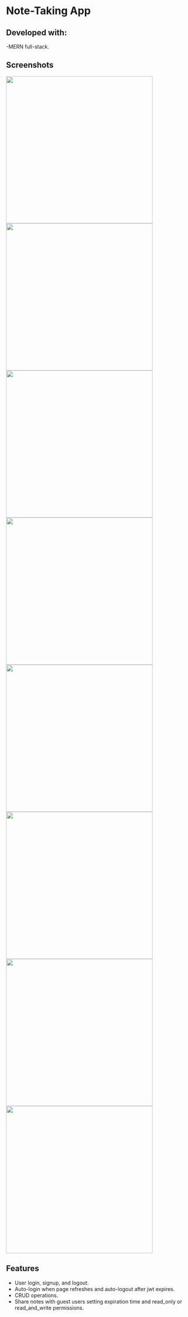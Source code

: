 # Note-Taking App

## Developed with:
-MERN full-stack.

## Screenshots
<img src='/screenshots/1-home-screen.png' height='400' width='400' /> <img src='/screenshots/2-game-config.png' height='400' width='400' />
<img src='/screenshots/3-game-in-progress-1.png' height='400' width='400' /> <img src='/screenshots/4-game-in-progress-2.png' height='400' width='400' />
<img src='/screenshots/5-game-in-progress-3.png' height='400' width='400' /> <img src='/screenshots/6-game-in-progress-4.png' height='400' width='400' />
<img src='/screenshots/7-game-won.png' height='400' width='400' /> <img src='/screenshots/8-game-lost.png' height='400' width='400' />

## Features

- User login, signup, and logout.
- Auto-login when page refreshes and auto-logout after jwt expires.
- CRUD operations.
- Share notes with guest users setting expiration time and read_only or read_and_write permissions.

